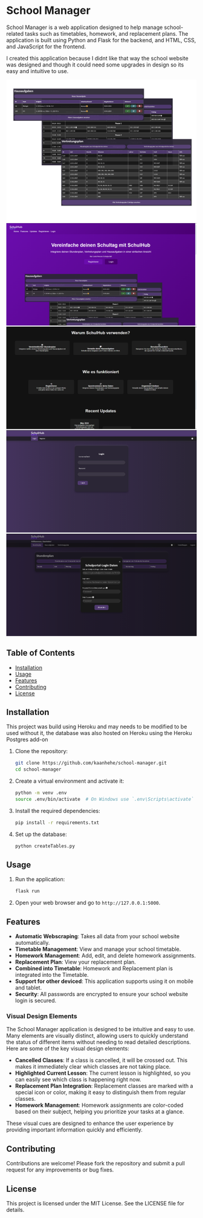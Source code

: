 # School Manager

School Manager is a web application designed to help manage school-related tasks such as timetables, homework, and replacement plans. The application is built using Python and Flask for the backend, and HTML, CSS, and JavaScript for the frontend.

I created this application because I didnt like that way the school website was designed and though it could need some upgrades in design so its easy and intuitive to use.

![Schulhub Demo](static/images/schulhub_demo.png)
![Landingpage](static/images/landingpage_1.png)
![Landingpage_2](static/images/landingpage_2.png)
![Loginpage](static/images/login_page.png)
![Change_data](static/images/change_logindata.png)

## Table of Contents

- [Installation](#installation)
- [Usage](#usage)
- [Features](#features)
- [Contributing](#contributing)
- [License](#license)

## Installation

This project was build using Heroku and may needs to be modified to be used without it, the database was also hosted on Heroku using the Heroku Postgres add-on

1. Clone the repository:
    ```sh
    git clone https://github.com/kaanhehe/school-manager.git
    cd school-manager
    ```

2. Create a virtual environment and activate it:
    ```sh
    python -m venv .env
    source .env/bin/activate  # On Windows use `.env\Scripts\activate`
    ```

3. Install the required dependencies:
    ```sh
    pip install -r requirements.txt
    ```

4. Set up the database:
    ```sh
    python createTables.py
    ```

## Usage

1. Run the application:
    ```sh
    flask run
    ```

2. Open your web browser and go to `http://127.0.0.1:5000`.

## Features

- **Automatic Webscraping**: Takes all data from your school website automatically.
- **Timetable Management**: View and manage your school timetable.
- **Homework Management**: Add, edit, and delete homework assignments.
- **Replacement Plan**: View your replacement plan.
- **Combined into Timetable**: Homework and Replacement plan is integrated into the Timetable.
- **Support for other deviced**: This application supports using it on mobile and tablet.
- **Security**: All passwords are encrypted to ensure your school website login is secured.

### Visual Design Elements

The School Manager application is designed to be intuitive and easy to use. Many elements are visually distinct, allowing users to quickly understand the status of different items without needing to read detailed descriptions. Here are some of the key visual design elements:

- **Cancelled Classes**: If a class is cancelled, it will be crossed out. This makes it immediately clear which classes are not taking place.
- **Highlighted Current Lesson**: The current lesson is highlighted, so you can easily see which class is happening right now.
- **Replacement Plan Integration**: Replacement classes are marked with a special icon or color, making it easy to distinguish them from regular classes.
- **Homework Management**: Homework assignments are color-coded based on their subject, helping you prioritize your tasks at a glance.

These visual cues are designed to enhance the user experience by providing important information quickly and efficiently.

## Contributing
Contributions are welcome! Please fork the repository and submit a pull request for any improvements or bug fixes.

## License
This project is licensed under the MIT License. See the LICENSE file for details.